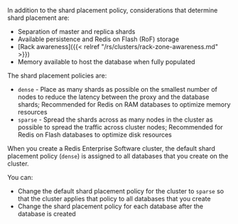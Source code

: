 In addition to the shard placement policy, considerations that determine shard placement are:

- Separation of master and replica shards
- Available persistence and Redis on Flash (RoF) storage
- [Rack awareness]({{< relref "/rs/clusters/rack-zone-awareness.md" >}})
- Memory available to host the database when fully populated

The shard placement policies are:

- `dense` - Place as many shards as possible on the smallest number of nodes to reduce the latency between the proxy and the database shards;
    Recommended for Redis on RAM databases to optimize memory resources
- `sparse` - Spread the shards across as many nodes in the cluster as possible to spread the traffic across cluster nodes;
    Recommended for Redis on Flash databases to optimize disk resources

When you create a Redis Enterprise Software cluster, the default shard placement policy (`dense`) is assigned to all databases that you create on the cluster.

You can:

- Change the default shard placement policy for the cluster to `sparse` so that the cluster applies that policy to all databases that you create
- Change the shard placement policy for each database after the database is created